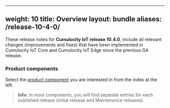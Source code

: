 
---
weight: 10
title: Overview
layout: bundle
aliases:
  /release-10-4-0/
---

These release notes for **Cumulocity IoT release 10.4.0**, include all relevant changes (improvements and fixes) that have been implemented in Cumulocity IoT Core and Cumulocity IoT Edge since the previous GA release.


### Product components

Select the [product component](/about/introduction/#component) you are interested in from the index at the left.

>**Info:** In most components, you will find separate entries for each published release (initial release and Maintenance releases).
